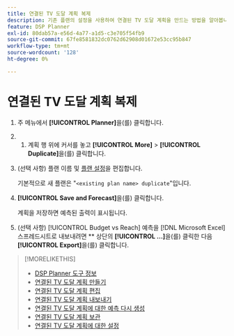 ```yaml
---
title: 연결된 TV 도달 계획 복제
description: 기존 플랜의 설정을 사용하여 연결된 TV 도달 계획을 만드는 방법을 알아봅니다.
feature: DSP Planner
exl-id: 80dab57a-e56d-4a77-a1d5-c3e705f54fb9
source-git-commit: 67fe8581832dc0762d62908d01672e53cc95b847
workflow-type: tm+mt
source-wordcount: '128'
ht-degree: 0%

---
```


# 연결된 TV 도달 계획 복제

1. 주 메뉴에서 **[!UICONTROL Planner]**&#x200B;을(를) 클릭합니다.

1. 
   1. 계획 행 위에 커서를 놓고 **[!UICONTROL More]** > **[!UICONTROL Duplicate]**&#x200B;을(를) 클릭합니다.

1. (선택 사항) 플랜 이름 및 [플랜 설정](planner-settings.md)을 편집합니다.

   기본적으로 새 플랜은 &quot;`<existing plan name> duplicate`&quot;입니다.

1. **[!UICONTROL Save and Forecast]**&#x200B;을(를) 클릭합니다.

   계획을 저장하면 예측된 출력이 표시됩니다.

1. (선택 사항) [!UICONTROL Budget vs Reach] 예측을 [!DNL Microsoft Excel] 스프레드시트로 내보내려면 ** 상단의 **[!UICONTROL ...]**&#x200B;을(를) 클릭한 다음 **[!UICONTROL Export]**&#x200B;을(를) 클릭합니다.

>[!MORELIKETHIS]
>
>* [DSP Planner 도구 정보](planner-about.md)
>* [연결된 TV 도달 계획 만들기](planner-create.md)
>* [연결된 TV 도달 계획 편집](planner-edit.md)
>* [연결된 TV 도달 계획 내보내기](planner-export.md)
>* [연결된 TV 도달 계획에 대한 예측 다시 생성](planner-forecast.md)
>* [연결된 TV 도달 계획 보관](planner-archive.md)
>* [연결된 TV 도달 계획에 대한 설정](planner-settings.md)
